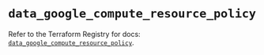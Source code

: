 # `data_google_compute_resource_policy`

Refer to the Terraform Registry for docs: [`data_google_compute_resource_policy`](https://registry.terraform.io/providers/hashicorp/google/6.9.0/docs/data-sources/compute_resource_policy).
